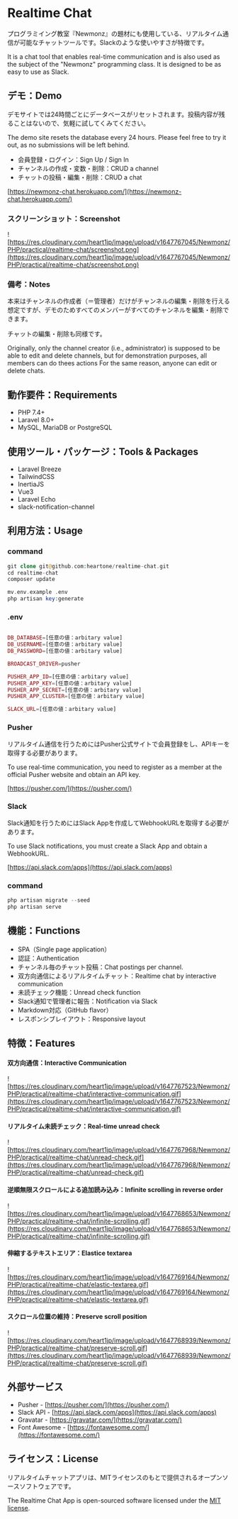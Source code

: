 # Realtime Chat

プログラミイング教室『Newmonz』の題材にも使用している、リアルタイム通信が可能なチャットツールです。Slackのような使いやすさが特徴です。

It is a chat tool that enables real-time communication and is also used as the subject of the "Newmonz" programming class.
It is designed to be as easy to use as Slack.

## デモ：Demo

デモサイトでは24時間ごとにデータベースがリセットされます。投稿内容が残ることはないので、気軽に試してくみてください。

The demo site resets the database every 24 hours. Please feel free to try it out, as no submissions will be left behind.

- 会員登録・ログイン：Sign Up / Sign In
- チャンネルの作成・変数・削除：CRUD a channel
- チャットの投稿・編集・削除：CRUD a chat

[https://newmonz-chat.herokuapp.com/](https://newmonz-chat.herokuapp.com/)

### スクリーンショット：Screenshot

![https://res.cloudinary.com/heart1jp/image/upload/v1647767045/Newmonz/PHP/practical/realtime-chat/screenshot.png](https://res.cloudinary.com/heart1jp/image/upload/v1647767045/Newmonz/PHP/practical/realtime-chat/screenshot.png)

### 備考：Notes

本来はチャンネルの作成者（＝管理者）だけがチャンネルの編集・削除を行える想定ですが、デモのためすべてのメンバーがすべてのチャンネルを編集・削除できます。

チャットの編集・削除も同様です。

Originally, only the channel creator (i.e., administrator) is supposed to be able to edit and delete channels, but for demonstration purposes, all members can do thees actions
For the same reason, anyone can edit or delete chats.

## 動作要件：Requirements

- PHP 7.4+
- Laravel 8.0+
- MySQL, MariaDB or PostgreSQL

## 使用ツール・パッケージ：Tools & Packages

- Laravel Breeze
- TailwindCSS
- InertiaJS
- Vue3
- Laravel Echo
- slack-notification-channel

## 利用方法：Usage

### command

```php
git clone git@github.com:heartone/realtime-chat.git
cd realtime-chat
composer update

mv.env.example .env
php artisan key:generate
```

### .env

```php

DB_DATABASE=[任意の値：arbitary value]
DB_USERNAME=[任意の値：arbitary value]
DB_PASSWORD=[任意の値：arbitary value]

BROADCAST_DRIVER=pusher

PUSHER_APP_ID=[任意の値：arbitary value]
PUSHER_APP_KEY=[任意の値：arbitary value]
PUSHER_APP_SECRET=[任意の値：arbitary value]
PUSHER_APP_CLUSTER=[任意の値：arbitary value]

SLACK_URL=[任意の値：arbitary value]
```

### Pusher

リアルタイム通信を行うためにはPusher公式サイトで会員登録をし、APIキーを取得する必要があります。

To use real-time communication, you need to register as a member at the official Pusher website and obtain an API key.

[https://pusher.com/](https://pusher.com/)

### Slack

Slack通知を行うためにはSlack Appを作成してWebhookURLを取得する必要があります。

To use Slack notifications, you must create a Slack App and obtain a WebhookURL.

[https://api.slack.com/apps](https://api.slack.com/apps)

### command

```php
php artisan migrate --seed
php artisan serve
```

## 機能：Functions

- SPA（Single page application）
- 認証：Authentication
- チャンネル毎のチャット投稿：Chat postings per channel.
- 双方向通信によるリアルタイムチャット：Realtime chat by interactive communication
- 未読チェック機能：Unread check function
- Slack通知で管理者に報告：Notification via Slack
- Markdown対応（GitHub flavor）
- レスポンシブレイアウト：Responsive layout

## 特徴：Features

#### 双方向通信：Interactive Communication

![https://res.cloudinary.com/heart1jp/image/upload/v1647767523/Newmonz/PHP/practical/realtime-chat/interactive-communication.gif](https://res.cloudinary.com/heart1jp/image/upload/v1647767523/Newmonz/PHP/practical/realtime-chat/interactive-communication.gif)

#### リアルタイム未読チェック：Real-time unread check 

![https://res.cloudinary.com/heart1jp/image/upload/v1647767968/Newmonz/PHP/practical/realtime-chat/unread-check.gif](https://res.cloudinary.com/heart1jp/image/upload/v1647767968/Newmonz/PHP/practical/realtime-chat/unread-check.gif)

#### 逆順無限スクロールによる追加読み込み：Infinite scrolling in reverse order

![https://res.cloudinary.com/heart1jp/image/upload/v1647768653/Newmonz/PHP/practical/realtime-chat/infinite-scrolling.gif](https://res.cloudinary.com/heart1jp/image/upload/v1647768653/Newmonz/PHP/practical/realtime-chat/infinite-scrolling.gif)

#### 伸縮するテキストエリア：Elastice textarea

![https://res.cloudinary.com/heart1jp/image/upload/v1647769164/Newmonz/PHP/practical/realtime-chat/elastic-textarea.gif](https://res.cloudinary.com/heart1jp/image/upload/v1647769164/Newmonz/PHP/practical/realtime-chat/elastic-textarea.gif)

#### スクロール位置の維持：Preserve scroll position 

![https://res.cloudinary.com/heart1jp/image/upload/v1647768939/Newmonz/PHP/practical/realtime-chat/preserve-scroll.gif](https://res.cloudinary.com/heart1jp/image/upload/v1647768939/Newmonz/PHP/practical/realtime-chat/preserve-scroll.gif)

## 外部サービス

- Pusher - [https://pusher.com/](https://pusher.com/)
- Slack API - [https://api.slack.com/apps](https://api.slack.com/apps)
- Gravatar - [https://gravatar.com/](https://gravatar.com/)
- Font Awesome - [https://fontawesome.com/](https://fontawesome.com/)

## ライセンス：**License**

リアルタイムチャットアプリは、MITライセンスのもとで提供されるオープンソースソフトウェアです。

The Realtime Chat App is open-sourced software licensed under the [MIT license](https://opensource.org/licenses/MIT).